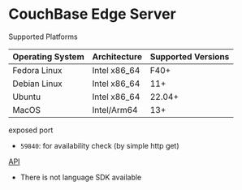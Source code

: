 # CouchBase Edge Server

Supported Platforms

|Operating System | Architecture | Supported Versions|
| ---- | ---- | ---- |
|Fedora Linux | Intel x86_64| F40+ |
| Debian Linux | Intel x86_64 | 11+ |
| Ubuntu | Intel x86_64 |22.04+|
| MacOS | Intel/Arm64 | 13+ |

exposed port
- `59840`: for availability check (by simple http get)

[API](https://docs.couchbase.com/couchbase-edge-server/current/public-api-reference/index.html)
- There is not language SDK available